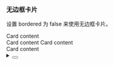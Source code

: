 ### 无边框卡片

设置 <yc-tag>bordered</yc-tag> 为 <yc-tag>false</yc-tag> 来使用无边框卡片。

<div class="cell-demo vp-raw">
  <div
    :style="{
      display: 'flex',
      width: '100%',
      boxSizing: 'border-box',
      padding: '40px',
      backgroundColor: 'var(--color-fill-2)',
    }"
  >
    <yc-card :style="{ width: '360px' }" title="Arco Card" :bordered="false">
      <template #extra>
        <yc-link>More</yc-link>
      </template>
      Card content
      <br />
      Card content
    </yc-card>
    <yc-card
      :style="{ width: '360px', marginLeft: '24px' }"
      title="Hover me"
      hoverable
      :bordered="false"
    >
      <template #extra>
        <yc-link>More</yc-link>
      </template>
      Card content
      <br />
      Card content
    </yc-card>
  </div>
</div>

<details>
<summary>
 <button class="code-btn"  >
    <icon-code />
 </button>
</summary>

```vue
<template>
  <div
    :style="{
      display: 'flex',
      width: '100%',
      boxSizing: 'border-box',
      padding: '40px',
      backgroundColor: 'var(--color-fill-2)',
    }">
    <yc-card
      :style="{ width: '360px' }"
      title="Arco Card"
      :bordered="false">
      <template #extra>
        <yc-link>More</yc-link>
      </template>
      Card content
      <br />
      Card content
    </yc-card>
    <yc-card
      :style="{ width: '360px', marginLeft: '24px' }"
      title="Hover me"
      hoverable
      :bordered="false">
      <template #extra>
        <yc-link>More</yc-link>
      </template>
      Card content
      <br />
      Card content
    </yc-card>
  </div>
</template>
```

</details>
